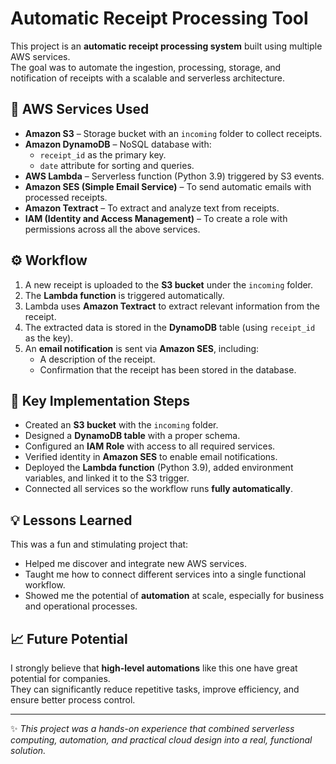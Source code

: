 # Automatic Receipt Processing Tool

This project is an **automatic receipt processing system** built using multiple AWS services.  
The goal was to automate the ingestion, processing, storage, and notification of receipts with a scalable and serverless architecture.

## 🚀 AWS Services Used
- **Amazon S3** – Storage bucket with an `incoming` folder to collect receipts.
- **Amazon DynamoDB** – NoSQL database with:
  - `receipt_id` as the primary key.
  - `date` attribute for sorting and queries.
- **AWS Lambda** – Serverless function (Python 3.9) triggered by S3 events.
- **Amazon SES (Simple Email Service)** – To send automatic emails with processed receipts.
- **Amazon Textract** – To extract and analyze text from receipts.
- **IAM (Identity and Access Management)** – To create a role with permissions across all the above services.

## ⚙️ Workflow
1. A new receipt is uploaded to the **S3 bucket** under the `incoming` folder.
2. The **Lambda function** is triggered automatically.
3. Lambda uses **Amazon Textract** to extract relevant information from the receipt.
4. The extracted data is stored in the **DynamoDB** table (using `receipt_id` as the key).
5. An **email notification** is sent via **Amazon SES**, including:
   - A description of the receipt.
   - Confirmation that the receipt has been stored in the database.

## 🔑 Key Implementation Steps
- Created an **S3 bucket** with the `incoming` folder.
- Designed a **DynamoDB table** with a proper schema.
- Configured an **IAM Role** with access to all required services.
- Verified identity in **Amazon SES** to enable email notifications.
- Deployed the **Lambda function** (Python 3.9), added environment variables, and linked it to the S3 trigger.
- Connected all services so the workflow runs **fully automatically**.

## 💡 Lessons Learned
This was a fun and stimulating project that:
- Helped me discover and integrate new AWS services.
- Taught me how to connect different services into a single functional workflow.
- Showed me the potential of **automation** at scale, especially for business and operational processes.

## 📈 Future Potential
I strongly believe that **high-level automations** like this one have great potential for companies.  
They can significantly reduce repetitive tasks, improve efficiency, and ensure better process control.

---
✨ *This project was a hands-on experience that combined serverless computing, automation, and practical cloud design into a real, functional solution.*
